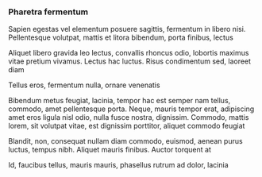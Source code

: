 ### Pharetra fermentum

Sapien egestas vel elementum posuere sagittis, fermentum in libero nisi. Pellentesque volutpat, mattis et litora bibendum, porta finibus, lectus

Aliquet libero gravida leo lectus, convallis rhoncus odio, lobortis maximus vitae pretium vivamus. Lectus hac luctus. Risus condimentum sed, laoreet diam

Tellus eros, fermentum nulla, ornare venenatis

Bibendum metus feugiat, lacinia, tempor hac est semper nam tellus, commodo, amet pellentesque porta. Neque, mauris tempor erat, adipiscing amet eros ligula nisl odio, nulla fusce nostra, dignissim. Commodo, mattis lorem, sit volutpat vitae, est dignissim porttitor, aliquet commodo feugiat

Blandit, non, consequat nullam diam commodo, euismod, aenean purus luctus, tempus nibh. Aliquet mauris finibus. Auctor torquent at

Id, faucibus tellus, mauris mauris, phasellus rutrum ad dolor, lacinia


